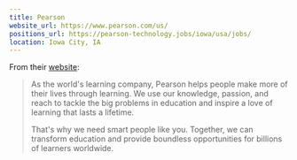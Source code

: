 ```yaml
---
title: Pearson
website_url: https://www.pearson.com/us/
positions_url: https://pearson-technology.jobs/iowa/usa/jobs/
location: Iowa City, IA
---
```


From their [website](https://www.pearson.com/us/about/careers.html):

> As the world's learning company, Pearson helps people make more of their lives through learning. We use our knowledge, passion, and reach to tackle the big problems in education and inspire a love of learning that lasts a lifetime.
>
> That's why we need smart people like you. Together, we can transform education and provide boundless opportunities for billions of learners worldwide.
